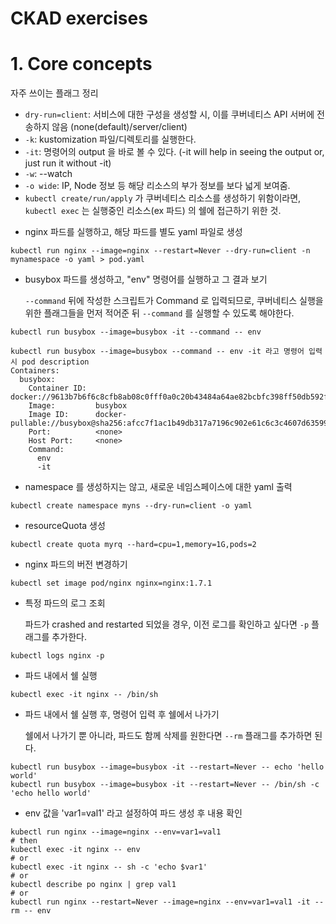 # CKAD exercises

# 1. Core concepts

자주 쓰이는 플래그 정리

- `dry-run=client`: 서비스에 대한 구성을 생성할 시, 이를 쿠버네티스 API 서버에 전송하지 않음 (none(default)/server/client)
- `-k`: kustomization 파일/디렉토리를 실행한다.
- `-it`: 명령어의 output 을 바로 볼 수 있다. (-it will help in seeing the output or, just run it without -it)
- `-w`: --watch
- `-o wide`: IP, Node 정보 등 해당 리소스의 부가 정보를 보다 넓게 보여줌.
- `kubectl create/run/apply` 가 쿠버네티스 리소스를 생성하기 위함이라면, `kubectl exec` 는 실행중인 리소스(ex 파드) 의 쉘에 접근하기 위한 것.

* nginx 파드를 실행하고, 해당 파드를 별도 yaml 파일로 생성

```
kubectl run nginx --image=nginx --restart=Never --dry-run=client -n mynamespace -o yaml > pod.yaml
```

- busybox 파드를 생성하고, "env" 명령어를 실행하고 그 결과 보기

  `--command` 뒤에 작성한 스크립트가 Command 로 입력되므로, 쿠버네티스 실행을 위한 플래그들을 먼저 적어준 뒤 `--command` 를 실행할 수 있도록 해야한다.

```
kubectl run busybox --image=busybox -it --command -- env
```

```
kubectl run busybox --image=busybox --command -- env -it 라고 명령어 입력 시 pod description
Containers:
  busybox:
    Container ID:  docker://9613b7b6f6c8cfb8ab08c0fff0a0c20b43484a64ae82bcbfc398ff50db592f4b
    Image:         busybox
    Image ID:      docker-pullable://busybox@sha256:afcc7f1ac1b49db317a7196c902e61c6c3c4607d63599ee1a82d702d249a0ccb
    Port:          <none>
    Host Port:     <none>
    Command:
      env
      -it
```

- namespace 를 생성하지는 않고, 새로운 네임스페이스에 대한 yaml 출력

```
kubectl create namespace myns --dry-run=client -o yaml
```

- resourceQuota 생성

```
kubectl create quota myrq --hard=cpu=1,memory=1G,pods=2
```

- nginx 파드의 버전 변경하기

```
kubectl set image pod/nginx nginx=nginx:1.7.1
```

- 특정 파드의 로그 조회

  파드가 crashed and restarted 되었을 경우, 이전 로그를 확인하고 싶다면 `-p` 플래그를 추가한다.

```
kubectl logs nginx -p
```

- 파드 내에서 쉘 실행

```
kubectl exec -it nginx -- /bin/sh
```

- 파드 내에서 쉘 실행 후, 명령어 입력 후 쉘에서 나가기

  쉘에서 나가기 뿐 아니라, 파드도 함께 삭제를 원한다면 `--rm` 플래그를 추가하면 된다.

```
kubectl run busybox --image=busybox -it --restart=Never -- echo 'hello world'
kubectl run busybox --image=busybox -it --restart=Never -- /bin/sh -c 'echo hello world'
```

- env 값을 'var1=val1' 라고 설정하여 파드 생성 후 내용 확인

```
kubectl run nginx --image=nginx --env=var1=val1
# then
kubectl exec -it nginx -- env
# or
kubectl exec -it nginx -- sh -c 'echo $var1'
# or
kubectl describe po nginx | grep val1
# or
kubectl run nginx --restart=Never --image=nginx --env=var1=val1 -it --rm -- env
```
